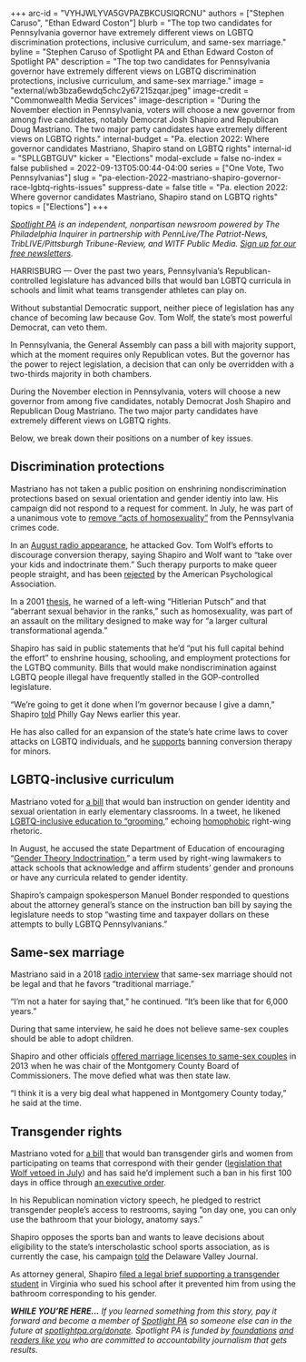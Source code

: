 +++
arc-id = "VYHJWLYVA5GVPAZBKCUSIQRCNU"
authors = ["Stephen Caruso", "Ethan Edward Coston"]
blurb = "The top two candidates for Pennsylvania governor have extremely different views on LGBTQ discrimination protections, inclusive curriculum, and same-sex marriage."
byline = "Stephen Caruso of Spotlight PA and Ethan Edward Coston of Spotlight PA"
description = "The top two candidates for Pennsylvania governor have extremely different views on LGBTQ discrimination protections, inclusive curriculum, and same-sex marriage."
image = "external/wb3bza6ewdq5chc2y67215zqar.jpeg"
image-credit = "Commonwealth Media Services"
image-description = "During the November election in Pennsylvania, voters will choose a new governor from among five candidates, notably Democrat Josh Shapiro and Republican Doug Mastriano. The two major party candidates have extremely different views on LGBTQ rights."
internal-budget = "Pa. election 2022: Where governor candidates Mastriano, Shapiro stand on LGBTQ rights"
internal-id = "SPLLGBTGUV"
kicker = "Elections"
modal-exclude = false
no-index = false
published = 2022-09-13T05:00:44-04:00
series = ["One Vote, Two Pennsylvanias"]
slug = "pa-election-2022-mastriano-shapiro-governor-race-lgbtq-rights-issues"
suppress-date = false
title = "Pa. election 2022: Where governor candidates Mastriano, Shapiro stand on LGBTQ rights"
topics = ["Elections"]
+++

<a href="https://www.spotlightpa.org/"><i>Spotlight PA</i></a><i> is an independent, nonpartisan newsroom powered by The Philadelphia Inquirer in partnership with PennLive/The Patriot-News, TribLIVE/Pittsburgh Tribune-Review, and WITF Public Media. </i><a href="https://www.spotlightpa.org/newsletters"><i>Sign up for our free newsletters</i></a><i>.</i>

HARRISBURG — Over the past two years, Pennsylvania’s Republican-controlled legislature has advanced bills that would ban LGBTQ curricula in schools and limit what teams transgender athletes can play on.

Without substantial Democratic support, neither piece of legislation has any chance of becoming law because Gov. Tom Wolf, the state’s most powerful Democrat, can veto them.

In Pennsylvania, the General Assembly can pass a bill with majority support, which at the moment requires only Republican votes. But the governor has the power to reject legislation, a decision that can only be overridden with a two-thirds majority in both chambers.

During the November election in Pennsylvania, voters will choose a new governor from among five candidates, notably Democrat Josh Shapiro and Republican Doug Mastriano. The two major party candidates have extremely different views on LGBTQ rights.

Below, we break down their positions on a number of key issues.

<script src="https://www.spotlightpa.org/embed.js" async></script><div data-spl-embed-version="1" data-spl-src="https://www.spotlightpa.org/embeds/newsletter/"></div>

## Discrimination protections

Mastriano has not taken a public position on enshrining nondiscrimination protections based on sexual orientation and gender identiy into law. His campaign did not respond to a request for comment. In July, he was part of a unanimous vote to <a href="https://www.legis.state.pa.us/CFDOCS/Legis/RC/Public/rc_view_action2.cfm?sess_yr=2021&sess_ind=0&rc_body=S&rc_nbr=685">remove “acts of homosexuality”</a> from the Pennsylvania crimes code.

In an <a href="https://soundcloud.com/newstalk1037fm/24-august-state-senator-mastriano-on-news-talk-1037fmmp3">August radio appearance</a>, he attacked Gov. Tom Wolf’s efforts to discourage conversion therapy, saying Shapiro and Wolf want to “take over your kids and indoctrinate them.” Such therapy purports to make queer people straight, and has been <a href="https://www.apa.org/about/policy/sexual-orientation">rejected</a> by the American Psychological Association.

In a 2001 <a href="https://s3.documentcloud.org/documents/22023661/gop-nominee-doug-mastrianos-thesis.pdf">thesis</a>, he warned of a left-wing “Hitlerian Putsch” and that “aberrant sexual behavior in the ranks,” such as homosexuality, was part of an assault on the military designed to make way for “a larger cultural transformational agenda.”

Shapiro has said in public statements that he’d “put his full capital behind the effort” to enshrine housing, schooling, and employment protections for the LGTBQ community. Bills that would make nondiscrimination against LGBTQ people illegal have frequently stalled in the GOP-controlled legislature.

“We’re going to get it done when I’m governor because I give a damn,” Shapiro <a href="https://epgn.com/2021/11/10/shapiro-pledges-to-pass-nondiscrimination-as-governor/">told</a> Philly Gay News earlier this year.

He has also called for an expansion of the state’s hate crime laws to cover attacks on LGBTQ individuals, and he <a href="https://joshshapiro.org/policy-lgbtq/">supports</a> banning conversion therapy for minors.

## LGBTQ-inclusive curriculum

Mastriano voted for <a href="https://www.legis.state.pa.us/CFDOCS/Legis/RC/Public/rc_view_action2.cfm?sess_yr=2021&sess_ind=0&rc_body=S&rc_nbr=627">a bill</a> that would ban instruction on gender identity and sexual orientation in early elementary classrooms. In a tweet, he likened <a href="http://web.archive.org/web/20220622202718/https://twitter.com/SenMastriano/status/1539654429057507328">LGBTQ-inclusive education to “grooming</a>,” echoing <a href="https://www.vox.com/culture/23025505/leftist-groomers-homophobia-satanic-panic-explained">homophobic</a> right-wing rhetoric.

In August, he accused the state Department of Education of encouraging “<a href="https://senatormastriano.com/2022/08/02/mastriano-pennsylvania-department-of-education-encourages-gender-theory-indoctrination-in-public-schools/">Gender Theory Indoctrination</a>,” a term used by right-wing lawmakers to attack schools that acknowledge and affirm students’ gender and pronouns or have any curricula related to gender identity.

Shapiro’s campaign spokesperson Manuel Bonder responded to questions about the attorney general’s stance on the instruction ban bill by saying the legislature needs to stop “wasting time and taxpayer dollars on these attempts to bully LGBTQ Pennsylvanians.”

## Same-sex marriage

Mastriano said in a 2018 <a href="https://soundcloud.com/newstalk1037fm/news-talk-1037fm-welcomes-col-doug-mastriano-12-feb-18">radio interview</a> that same-sex marriage should not be legal and that he favors “traditional marriage.”

“I’m not a hater for saying that,” he continued. “It’s been like that for 6,000 years.”

During that same interview, he said he does not believe same-sex couples should be able to adopt children.

Shapiro and other officials <a href="https://www.timesleader.com/archive/356313/news-national-news-699845-defying-state-montgomery-county-will-issue-gay-marriage-licenses-2">offered marriage licenses to same-sex couples</a> in 2013 when he was chair of the Montgomery County Board of Commissioners. The move defied what was then state law.

“I think it is a very big deal what happened in Montgomery County today,” he said at the time.

<script src="https://www.spotlightpa.org/embed.js" async></script><div data-spl-embed-version="1" data-spl-src="https://www.spotlightpa.org/embeds/cta/?eyebrow=RALLY%20ROUND%20OUR%20COVERAGE&body=Support%20Spotlight%20PA's%20%3Cb%3Etrusted%2C%20reliable%20election%20reporting%3C%2Fb%3E%20that%20informs%20and%20empowers%20Pennsylvania%20voters.&cta=ALL%20GIFTS%20DOUBLED.%20GIVE%20NOW%20%C2%BB"></div>

## Transgender rights

Mastriano voted for <a href="https://www.legis.state.pa.us/cfdocs/billinfo/billinfo.cfm?sYear=2021&sInd=0&body=H&type=B&bn=972">a bill</a> that would ban transgender girls and women from participating on teams that correspond with their gender (<a href="https://www.metroweekly.com/2022/07/pennsylvania-governor-vetoes-transgender-sports-ban/">legislation that Wolf vetoed in July</a>) and has said he’d implement such a ban in his first 100 days in office through <a href="https://delawarevalleyjournal.com/mastriano-meltdown-gop-gov-candidate-abruptly-ends-podcast-interview-over-questions-about-qanon-linked-rally/">an executive order</a>.

In his Republican nomination victory speech, he pledged to restrict transgender people’s access to restrooms, saying “on day one, you can only use the bathroom that your biology, anatomy says.”

Shapiro opposes the sports ban and wants to leave decisions about eligibility to the state’s interscholastic school sports association, as is currently the case, his campaign <a href="https://delawarevalleyjournal.com/fairness-in-womens-sports-act-advances-to-full-senate-wolf-veto-likely/">told</a> the Delaware Valley Journal.

As attorney general, Shapiro <a href="https://www.attorneygeneral.gov/taking-action/ag-shapiro-22-other-attorneys-general-file-amicus-brief-in-transgender-discrimination-case/">filed a legal brief supporting a transgender student</a> in Virginia who sued his school after it prevented him from using the bathroom corresponding to his gender.

<i><b>WHILE YOU’RE HERE...</b></i><i> If you learned something from this story, pay it forward and become a member of </i><a href="https://www.spotlightpa.org/"><i>Spotlight PA</i></a><i> so someone else can in the future at </i><a href="http://spotlightpa.org/donate"><i>spotlightpa.org/donate</i></a><i>. Spotlight PA is funded by</i><a href="https://www.spotlightpa.org/support"><i> foundations</i></a><i> </i><a href="https://www.spotlightpa.org/support"><i>and readers like you</i></a><i> who are committed to accountability journalism that gets results.</i>
